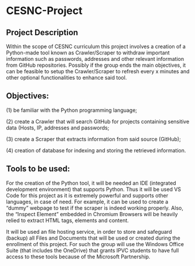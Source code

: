 # CESNC-Project

## Project Description
Within the scope of CESNC curriculum this project involves a creation of a Python-made tool known as Crawler/Scraper to withdraw important information such as passwords, addresses and other relevant information from GitHub repositories. Possibly if the group ends the main objectives, it can be feasible to setup the Crawler/Scraper to refresh every x minutes and other optional functionalities to enhance said tool.


## Objectives:
(1) be familiar with the Python programming language; 

(2) create a Crawler that will search GitHub for projects containing sensitive data (Hosts, IP, addresses and passwords; 

(3) create a Scraper that extracts information from said source (GitHub); 

(4) creation of database for indexing and storing the retrieved information.

## Tools to be used:

For the creation of the Python tool, it will be needed an IDE (integrated development environment) that supports Python. Thus it will be used VS Code for this project as it is extremely powerful and supports other languages, in case of need. For example, it can be used to create a “dummy” webpage to test if the scraper is indeed working properly. Also, the “Inspect Element” embedded in Chromium Browsers will be heavily relied to extract HTML tags, elements and content.

It will be used an file hosting service, in order to store and safeguard (backup) all Files and Documents that will be used or created during the enrollment of this project. For such the group will use the Windows Office Suite (that includes the OneDrive) that grants IPVC students to have full access to these tools because of the Microsoft Partnership.

